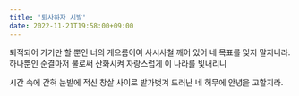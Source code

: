```yaml
---
title: '퇴사하자 시발'
date: 2022-11-21T19:58:00+09:00
---
```


퇴적되어 가기만 할 뿐인 너의 게으름이여
사시사철 깨어 있어 네 목표를 잊지 말지니라.
하나뿐인 순결마저 불로써 산화시켜
자랑스럽게 이 나라를 빛내리니

시간 속에 갇혀 눈발에 적신 창살 사이로
발가벗겨 드러난 네 허무에 안녕을 고할지라.
